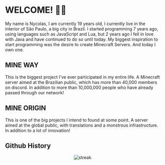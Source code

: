 # WELCOME! 👋🏻
My name is Nycolas, I am currently 19 years old, I currently live in the interior of São Paulo, a big city in Brazil.
I started programming 7 years ago, using languages ​​such as JavaScript and Lua, but 2 years ago I fell in love with Java and have continued to do so until today.
My biggest inspiration to start programming was the desire to create Minecraft Servers. And today I own one.

## MINE WAY
This is the biggest project I've ever participated in my entire life.
A Minecraft server aimed at the Brazilian public, which has more than 40,000 members on discord.
In addition to more than 10,000,000 people who have already passed through our network!

## MINE ORIGIN
This is one of the big projects I intend to found at some point.
A server aimed at the global public, with translations and a monstrous infrastructure.
In addition to a lot of innovation!

## Github History
<p align="center">
  <img height"100em" src="https://github-readme-streak-stats.herokuapp.com?user=LenyzDev&theme=dark&locale=pt-br)](https://git.io/streak-stats" alt="streak"><br/>
</p>  
